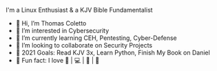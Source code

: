 I'm a Linux Enthusiast & a KJV Bible Fundamentalist

- 👋 Hi, I’m Thomas Coletto
- 👀 I’m interested in Cybersecurity
- 📖 I’m currently learning CEH, Pentesting, Cyber-Defense
- 🚧 I’m looking to collaborate on Security Projects
- 🥅 2021 Goals: Read KJV 3x, Learn Python, Finish My Book on Daniel
- 🤪 Fun fact: I love 🔫 | 💻 | 🔐 | 🎺

